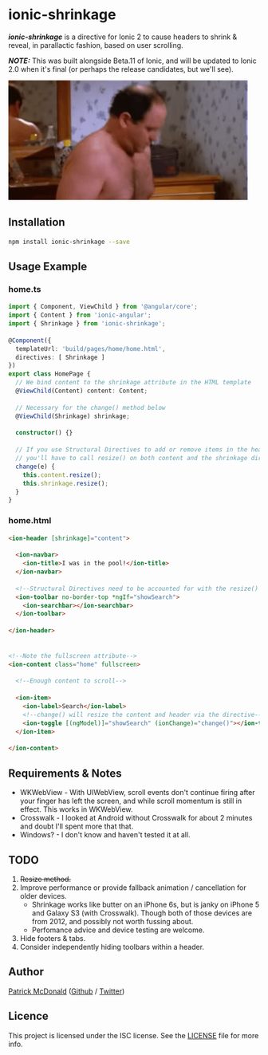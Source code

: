 # ionic-shrinkage

***ionic-shrinkage*** is a directive for Ionic 2 to cause headers to shrink & reveal, in parallactic fashion, based on user scrolling.

***NOTE:*** This was built alongside Beta.11 of Ionic, and will be updated to Ionic 2.0 when it's final (or perhaps the release candidates, but we'll see).

![I was in the pool](i-was-in-the-pool.gif)

## Installation

```bash
npm install ionic-shrinkage --save
```

## Usage Example

### home.ts

```typescript
import { Component, ViewChild } from '@angular/core';
import { Content } from 'ionic-angular';
import { Shrinkage } from 'ionic-shrinkage';

@Component({
  templateUrl: 'build/pages/home/home.html',
  directives: [ Shrinkage ]
})
export class HomePage {
  // We bind content to the shrinkage attribute in the HTML template
  @ViewChild(Content) content: Content;

  // Necessary for the change() method below
  @ViewChild(Shrinkage) shrinkage;

  constructor() {}

  // If you use Structural Directives to add or remove items in the header,
  // you'll have to call resize() on both content and the shrinkage directive.
  change(e) {
    this.content.resize();
    this.shrinkage.resize();
  }
}
```

### home.html

```html
<ion-header [shrinkage]="content">

  <ion-navbar>
    <ion-title>I was in the pool!</ion-title>
  </ion-navbar>

  <!--Structural Directives need to be accounted for with the resize() method --> 
  <ion-toolbar no-border-top *ngIf="showSearch">
    <ion-searchbar></ion-searchbar>
  </ion-toolbar>

</ion-header>


<!--Note the fullscreen attribute-->
<ion-content class="home" fullscreen>

  <!--Enough content to scroll-->

  <ion-item>
    <ion-label>Search</ion-label>
    <!--change() will resize the content and header via the directive-->
    <ion-toggle [(ngModel)]="showSearch" (ionChange)="change()"></ion-toggle>
  </ion-item>

</ion-content>
```

## Requirements & Notes

* WKWebView - With UIWebView, scroll events don't continue firing after your finger has left the screen, and while scroll momentum is still in effect. This works in WKWebView.
* Crosswalk - I looked at Android without Crosswalk for about 2 minutes and doubt I'll spent more that that.
* Windows? - I don't know and haven't tested it at all.


## TODO

1. ~~Resize method.~~
2. Improve performance or provide fallback animation / cancellation for older devices.
   * Shrinkage works like butter on an iPhone 6s, but is janky on iPhone 5 and Galaxy S3 (with Crosswalk). Though both of those devices are from 2012, and possibly not worth fussing about.
   * Perfomance advice and device testing are welcome.
3. Hide footers & tabs.
4. Consider independently hiding toolbars within a header.


## Author

[Patrick McDonald](https://patrickmcd.com) ([Github](https://github.com/patrickmcd) / [Twitter](https://twitter.com/WhatsThatItsPat))

## Licence

This project is licensed under the ISC license. See the [LICENSE](LICENSE.md) file for more info.
